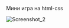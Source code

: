 Мини игра на html-css 

![Screenshot_2](https://user-images.githubusercontent.com/78918744/152523441-daa23ead-890d-4544-b7f5-a60ac7139632.png)
